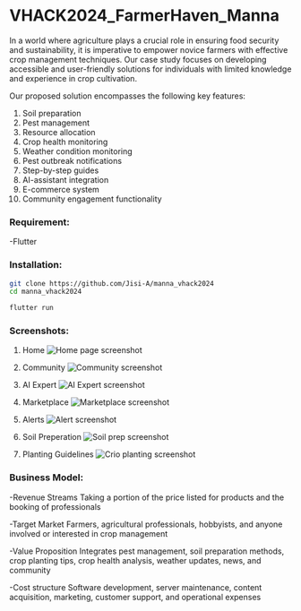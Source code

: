# VHACK2024_FarmerHaven_Manna

In a world where agriculture plays a crucial role in ensuring food security and sustainability, it is imperative to empower novice farmers with effective crop management techniques. Our case study focuses on developing accessible and user-friendly solutions for individuals with limited knowledge and experience in crop cultivation.

Our proposed solution encompasses the following key features:
1. Soil preparation
2. Pest management
3. Resource allocation
4. Crop health monitoring
5. Weather condition monitoring
6. Pest outbreak notifications
7. Step-by-step guides
8. AI-assistant integration
9. E-commerce system
10. Community engagement functionality

### Requirement:
-Flutter
### Installation:
```bash
git clone https://github.com/Jisi-A/manna_vhack2024
cd manna_vhack2024
```
```bash
flutter run
```
### Screenshots:
1. Home
![Home page screenshot](./home.png "")

2. Community
![Community screenshot](./community.png "")

3. AI Expert
![AI Expert screenshot](./AI.png "")

4. Marketplace
![Marketplace screenshot](./marketplace.png "")

5. Alerts
![Alert screenshot](./alert.png "")

6. Soil Preperation
![Soil prep screenshot](./soilPrep.png "")

7. Planting Guidelines
![Crio planting screenshot](./tips.png "")

### Business Model:
-Revenue Streams
Taking a portion of the price listed for products and the booking of professionals

-Target Market
Farmers, agricultural professionals, hobbyists, and anyone involved or interested in crop management

-Value Proposition
Integrates pest management, soil preparation methods, crop planting tips, crop health analysis, weather updates, news, and community

-Cost structure
Software development, server maintenance, content acquisition, marketing, customer support, and operational expenses
